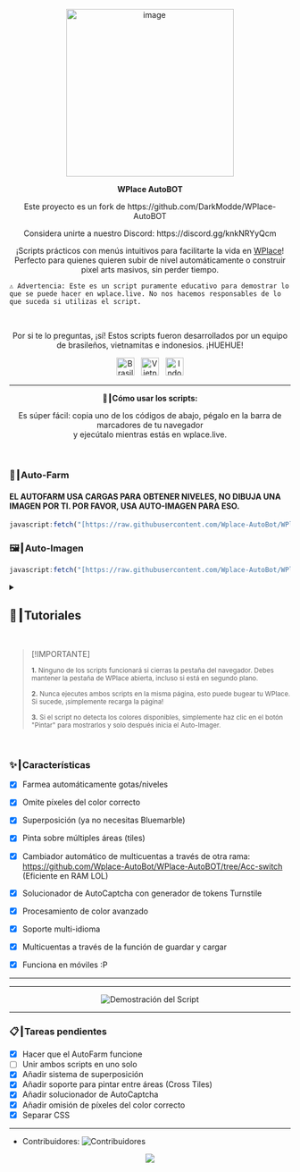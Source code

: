 <p align="center">
    <img width="300" height="300" alt="image" src="https://github.com/user-attachments/assets/92c38d55-37ef-4e88-bf24-9dba693fa0ab" />
</p>

<p align="center"><strong>WPlace AutoBOT</strong></p>
<p align="center">
Este proyecto es un fork de https://github.com/DarkModde/WPlace-AutoBOT
</p>
<p align="center">
    Considera unirte a nuestro Discord: https://discord.gg/knkNRYyQcm
</p>
<p align="center">
    ¡Scripts prácticos con menús intuitivos para facilitarte la vida en <a href="https://wplace.live" target="_blank">WPlace</a>!<br>
    Perfecto para quienes quieren subir de nivel automáticamente o construir pixel arts masivos, sin perder tiempo.

    ⚠️ Advertencia: Este es un script puramente educativo para demostrar lo que se puede hacer en wplace.live. No nos hacemos responsables de lo que suceda si utilizas el script.
</p>

<br>

<p align="center">
    Por si te lo preguntas, ¡sí! Estos scripts fueron desarrollados por un equipo de brasileños, vietnamitas e indonesios. ¡HUEHUE!</strong></sub>
    <p align="center">
    <img src="https://cdn.jsdelivr.net/gh/hjnilsson/country-flags/svg/br.svg" alt="Brasil" width="32"/>
    &nbsp;
    <img src="https://cdn.jsdelivr.net/gh/hjnilsson/country-flags/svg/vn.svg" alt="Vietnam" width="32"/>
    &nbsp;
    <img src="https://cdn.jsdelivr.net/gh/hjnilsson/country-flags/svg/id.svg" alt="Indonesia" width="32"/>
</p>
</p>

---

<p align="center"><strong>🚀┃Cómo usar los scripts:</strong></p>

<p align="center">
    Es súper fácil: copia uno de los códigos de abajo, pégalo en la barra de marcadores de tu navegador<br>
    y ejecútalo mientras estás en wplace.live.
</p>

<br>

### 🎯┃Auto-Farm
#### EL AUTOFARM USA CARGAS PARA OBTENER NIVELES, NO DIBUJA UNA IMAGEN POR TI. POR FAVOR, USA AUTO-IMAGEN PARA ESO.
```js
javascript:fetch("[https://raw.githubusercontent.com/Wplace-AutoBot/WPlace-AutoBOT/refs/heads/main/Auto-Farm.js](https://raw.githubusercontent.com/Wplace-AutoBot/WPlace-AutoBOT/refs/heads/main/Auto-Farm.js)").then(t=>t.text()).then(eval);
```

### 🖼️┃Auto-Imagen

```js
javascript:fetch("[https://raw.githubusercontent.com/Wplace-AutoBot/WPlace-AutoBOT/refs/heads/main/Auto-Image.js](https://raw.githubusercontent.com/Wplace-AutoBot/WPlace-AutoBOT/refs/heads/main/Auto-Image.js)").then(t=>t.text()).then(eval);
```

<details>
    <summary><h2>📖┃Tutoriales</h2></summary>

---

![Parte 1](https://i.imgur.com/yneG5if.png)

---

![Parte 2](https://i.imgur.com/ZRpU0wZ.png)

---

![Parte 3](https://i.imgur.com/lfjfcEw.png)

</details>


<br>

> [!IMPORTANTE]
> <p><sub><strong>1.</strong> Ninguno de los scripts funcionará si cierras la pestaña del navegador. Debes mantener la pestaña de WPlace abierta, incluso si está en segundo plano.</sub></p>
> <p><sub><strong>2.</strong> Nunca ejecutes ambos scripts en la misma página, esto puede bugear tu WPlace. Si sucede, ¡simplemente recarga la página!</sub></p>
> <p><sub><strong>3.</strong> Si el script no detecta los colores disponibles, simplemente haz clic en el botón "Pintar" para mostrarlos y solo después inicia el Auto-Imager.</sub></p>

<br>

### ✨┃Características

- [x] Farmea automáticamente gotas/niveles
- [x] Omite píxeles del color correcto
- [x] Superposición (ya no necesitas Bluemarble)
- [x] Pinta sobre múltiples áreas (tiles)
- [x] Cambiador automático de multicuentas a través de otra rama: https://github.com/Wplace-AutoBot/WPlace-AutoBOT/tree/Acc-switch (Eficiente en RAM LOL)
- [x] Solucionador de AutoCaptcha con generador de tokens Turnstile
- [x] Procesamiento de color avanzado
- [x] Soporte multi-idioma
- [x] Multicuentas a través de la función de guardar y cargar
- [x] Funciona en móviles :P


---


---

<p align="center">
    <img src="https://i.imgur.com/lyNQUsY.png" alt="Demostración del Script"/>
</p>

---

### 📋┃Tareas pendientes

- [x] Hacer que el AutoFarm funcione
- [ ] Unir ambos scripts en uno solo
- [x] Añadir sistema de superposición
- [x] Añadir soporte para pintar entre áreas (Cross Tiles)
- [x] Añadir solucionador de AutoCaptcha
- [x] Añadir omisión de píxeles del color correcto
- [x] Separar CSS

---

- Contribuidores:
    <img src="https://contrib.rocks/image?repo=Wplace-AutoBot/WPlace-AutoBOT" alt="Contribuidores" />


<p align="center">
    <a href="#"><img src="https://www.google.com/search?q=https://komarev.com/ghpvc/%3Fusername%3DWPlace-AutoBOT%26style%3Dfor-the-badge%26label%3DVistas:%26color%3Dgray"/></a>
</p>
